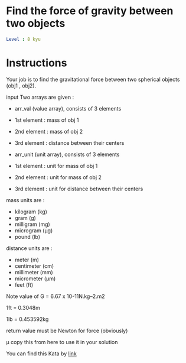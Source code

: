 # Find the force of gravity between two objects

```yaml
Level : 8 kyu
```



# Instructions

Your job is to find the gravitational force between two spherical objects (obj1 , obj2).

input
Two arrays are given :
- arr_val (value array), consists of 3 elements
- 1st element : mass of obj 1
- 2nd element : mass of obj 2
- 3rd element : distance between their centers

- arr_unit (unit array), consists of 3 elements
- 1st element : unit for mass of obj 1
- 2nd element : unit for mass of obj 2
- 3rd element : unit for distance between their centers

mass units are :

- kilogram (kg)
- gram (g)
- milligram (mg)
- microgram (μg)
- pound (lb)

distance units are :

- meter (m)
- centimeter (cm)
- millimeter (mm)
- micrometer (μm)
- feet (ft)


Note
value of G = 6.67 x 10-11N.kg–2.m2

1ft = 0.3048m

1lb = 0.453592kg

return value must be Newton for force (obviously)

μ copy this from here to use it in your solution

You can find this Kata by [link](https://www.codewars.com/kata/5b609ebc8f47bd595e000627/train/java)